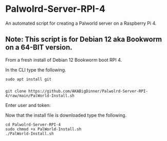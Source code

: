 # Palwolrd-Server-RPI-4
An automated script for creating a Palworld server on a Raspberry Pi 4.

## Note: This script is for Debian 12 aka Bookworm on a 64-BIT version.


From a fresh install of Debian 12 Bookworm boot RPI 4.

In the CLI type the following.

    sudo apt install git
###
    git clone https://github.com/AKABigDinner/Palwolrd-Server-RPI-4/raw/main/PalWorld-Install.sh
Enter user and token:

Now that the install file is downloaded type the following.

    cd Palwolrd-Server-RPI-4
    sudo chmod +x PalWorld-Install.sh
    ./PalWorld-Install.sh
